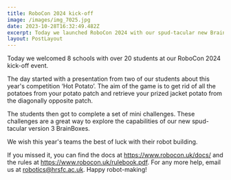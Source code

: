 ```yaml
---
title: RoboCon 2024 kick-off
image: /images/img_7025.jpg
date: 2023-10-28T16:32:49.482Z
excerpt: Today we launched RoboCon 2024 with our spud-tacular new BrainBoxes.
layout: PostLayout
---
```

Today we welcomed 8 schools with over 20 students at our RoboCon 2024 kick-off event. 

The day started with a presentation from two of our students about this year's competition ‘Hot Potato’. The aim of the game is to get rid of all the potatoes from your potato patch and retrieve your prized jacket potato from the diagonally opposite patch.  

The students then got to complete a set of mini challenges. These challenges are a great way to explore the capabilities of our new spud-tacular version 3 BrainBoxes.    

We wish this year's teams the best of luck with their robot building.  

I﻿f you missed it, you can find the docs at <https://www.robocon.uk/docs/> and the rules at <https://www.robocon.uk/rulebook.pdf>. For any more help, email us at robotics@hrsfc.ac.uk. Happy robot-making!